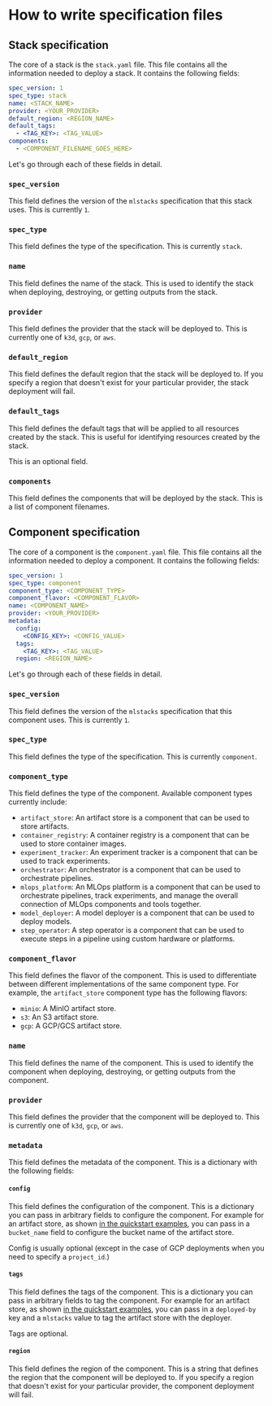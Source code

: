 # How to write specification files

## Stack specification

The core of a stack is the `stack.yaml` file. This file contains all the
information needed to deploy a stack. It contains the following fields:

```yaml
spec_version: 1
spec_type: stack
name: <STACK_NAME>
provider: <YOUR_PROVIDER>
default_region: <REGION_NAME>
default_tags:
  - <TAG_KEY>: <TAG_VALUE>
components:
  - <COMPONENT_FILENAME_GOES_HERE>
```

Let's go through each of these fields in detail.

### `spec_version`

This field defines the version of the `mlstacks` specification that this stack
uses. This is currently `1`.

### `spec_type`

This field defines the type of the specification. This is currently `stack`.

### `name`

This field defines the name of the stack. This is used to identify the stack
when deploying, destroying, or getting outputs from the stack.

### `provider`

This field defines the provider that the stack will be deployed to. This is
currently one of `k3d`, `gcp`, or `aws`.

### `default_region`

This field defines the default region that the stack will be deployed to. If you
specify a region that doesn't exist for your particular provider, the stack
deployment will fail.

### `default_tags`

This field defines the default tags that will be applied to all resources
created by the stack. This is useful for identifying resources created by the
stack.

This is an optional field.

### `components`

This field defines the components that will be deployed by the stack. This is a
list of component filenames.

## Component specification

The core of a component is the `component.yaml` file. This file contains all the
information needed to deploy a component. It contains the following fields:

```yaml
spec_version: 1
spec_type: component
component_type: <COMPONENT_TYPE>
component_flavor: <COMPONENT_FLAVOR>
name: <COMPONENT_NAME>
provider: <YOUR_PROVIDER>
metadata:
  config:
    <CONFIG_KEY>: <CONFIG_VALUE>
  tags:
    <TAG_KEY>: <TAG_VALUE>
  region: <REGION_NAME>
```

Let's go through each of these fields in detail.

### `spec_version`

This field defines the version of the `mlstacks` specification that this
component uses. This is currently `1`.

### `spec_type`

This field defines the type of the specification. This is currently `component`.

### `component_type`

This field defines the type of the component. Available component types
currently include:

- `artifact_store`: An artifact store is a component that can be used to store
  artifacts.
- `container_registry`: A container registry is a component that can be used to
  store container images.
- `experiment_tracker`: An experiment tracker is a component that can be used to
  track experiments.
- `orchestrator`: An orchestrator is a component that can be used to orchestrate
  pipelines.
- `mlops_platform`: An MLOps platform is a component that can be used to
  orchestrate pipelines, track experiments, and manage the overall connection of
  MLOps components and tools together.
- `model_deployer`: A model deployer is a component that can be used to deploy
  models.
- `step_operator`: A step operator is a component that can be used to execute
  steps in a pipeline using custom hardware or platforms.

### `component_flavor`

This field defines the flavor of the component. This is used to differentiate
between different implementations of the same component type. For example, the
`artifact_store` component type has the following flavors:

- `minio`: A MinIO artifact store.
- `s3`: An S3 artifact store.
- `gcp`: A GCP/GCS artifact store.

### `name`

This field defines the name of the component. This is used to identify the
component when deploying, destroying, or getting outputs from the component.

### `provider`

This field defines the provider that the component will be deployed to. This is
currently one of `k3d`, `gcp`, or `aws`.

### `metadata`

This field defines the metadata of the component. This is a dictionary with the
following fields:

#### `config`

This field defines the configuration of the component. This is a dictionary you
can pass in arbitrary fields to configure the component. For example for an
artifact store, as shown
[in the quickstart examples](../getting-started/gcp.md), you can pass in a
`bucket_name` field to configure the bucket name of the artifact store.

Config is usually optional (except in the case of GCP deployments when you need
to specify a `project_id`.)

#### `tags`

This field defines the tags of the component. This is a dictionary you can pass
in arbitrary fields to tag the component. For example for an artifact store, as
shown [in the quickstart examples](../getting-started/gcp.md), you can pass in a
`deployed-by` key and a `mlstacks` value to tag the artifact store with the
deployer.

Tags are optional.

#### `region`

This field defines the region of the component. This is a string that defines
the region that the component will be deployed to. If you specify a region that
doesn't exist for your particular provider, the component deployment will fail.
